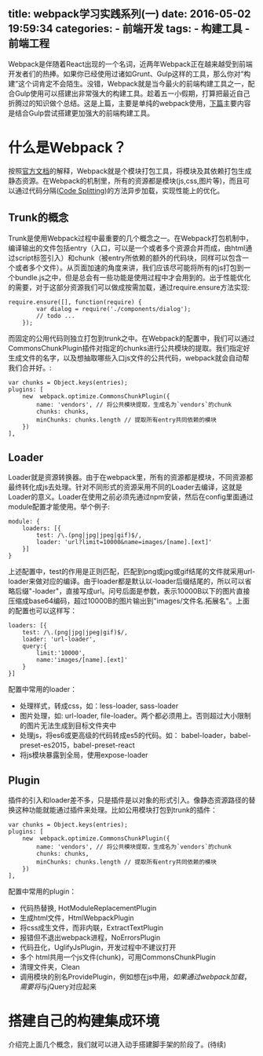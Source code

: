 title: webpack学习实践系列(一)
date: 2016-05-02 19:59:34
categories:
    - 前端开发 
tags: 
    - 构建工具
    - 前端工程
---
Webpack是伴随着React出现的一个名词，近两年Webpack正在越来越受到前端开发者们的热捧。如果你已经使用过诸如Grunt、Gulp这样的工具，那么你对“构建”这个词肯定不会陌生。没错，Webpack就是当今最火的前端构建工具之一，配合Gulp使用可以搭建出非常强大的构建工具。<!--more-->趁着五一小假期，打算把最近自己折腾过的知识做个总结。这是上篇，主要是单纯的webpack使用，[下篇]()主要内容是结合Gulp尝试搭建更加强大的前端构建工具。

# 什么是Webpack？
按照[官方文档](http://webpack.github.io/docs/what-is-webpack.html)的解释，Webpack就是个模块打包工具，将模块及其依赖打包生成静态资源。在Webpack的机制里，所有的资源都是模块(js,css,图片等)，而且可以通过代码分隔([Code Splitting](http://webpack.github.io/docs/code-splitting.html))的方法异步加载，实现性能上的优化。

## Trunk的概念
Trunk是使用Webpack过程中最重要的几个概念之一。在Webpack打包机制中，编译输出的文件包括entry（入口，可以是一个或者多个资源合并而成，由html通过script标签引入）和chunk（被entry所依赖的额外的代码块，同样可以包含一个或者多个文件）。从页面加速的角度来讲，我们应该尽可能将所有的js打包到一个bundle.js之中，但是总会有一些功能是使用过程中才会用到的。出于性能优化的需要，对于这部分资源我们可以做成按需加载，通过require.ensure方法实现:
```
require.ensure([], function(require) {
        var dialog = require('./components/dialog');
        // todo ...
    });
```
而固定的公用代码则独立打包到trunk之中。在Webpack的配置中，我们可以通过CommonsChunkPlugin插件对指定的chunks进行公共模块的提取。我们指定好生成文件的名字，以及想抽取哪些入口js文件的公共代码，webpack就会自动帮我们合并好。:
```
var chunks = Object.keys(entries);
plugins: [
    new  webpack.optimize.CommonsChunkPlugin({
        name: 'vendors', // 将公共模块提取，生成名为`vendors`的chunk
        chunks: chunks,
        minChunks: chunks.length // 提取所有entry共同依赖的模块
    })
],
```
## Loader
Loader就是资源转换器。由于在webpack里，所有的资源都是模块，不同资源都最终转化成js去处理。针对不同形式的资源采用不同的Loader去编译，这就是Loader的意义。Loader在使用之前必须先通过npm安装，然后在config里面通过module配置才能使用。举个例子:
```
module: {
    loaders: [{
        test: /\.(png|jpg|jpeg|gif)$/,
        loader: 'url?limit=10000&name=images/[name].[ext]'
    }]
}
```
上述配置中，test的作用是正则匹配，匹配到png或jpg或gif结尾的文件就采用url-loader来做对应的编译。由于loader都是默认以-loader后缀结尾的，所以可以省略后缀"-loader"，直接写成url。问号后面是参数，表示10000B以下的图片直接压缩成base64编码，超过10000B的图片输出到"images/文件名.拓展名"。上面的配置也可以这样写：
```
loaders: [{
    test: /\.(png|jpg|jpeg|gif)$/,
    loader: 'url-loader',
    query:{
        limit:'10000',
        name:'images/[name].[ext]'
    }
}]
```
配置中常用的loader：
* 处理样式，转成css，如：less-loader, sass-loader
* 图片处理，如: url-loader, file-loader。两个都必须用上。否则超过大小限制的图片无法生成到目标文件夹中
* 处理js，将es6或更高级的代码转成es5的代码。如： babel-loader，babel-preset-es2015，babel-preset-react
* 将js模块暴露到全局，使用expose-loader

## Plugin 
插件的引入和loader差不多，只是插件是以对象的形式引入。像静态资源路径的替换这种功能就能通过插件来处理。比如公用模块打包到trunk的插件：
```
var chunks = Object.keys(entries);
plugins: [
    new  webpack.optimize.CommonsChunkPlugin({
        name: 'vendors', // 将公共模块提取，生成名为`vendors`的chunk
        chunks: chunks,
        minChunks: chunks.length // 提取所有entry共同依赖的模块
    })
],
```
配置中常用的plugin：
* 代码热替换, HotModuleReplacementPlugin
* 生成html文件，HtmlWebpackPlugin
* 将css成生文件，而非内联，ExtractTextPlugin
* 报错但不退出webpack进程，NoErrorsPlugin
* 代码丑化，UglifyJsPlugin，开发过程中不建议打开
* 多个 html共用一个js文件(chunk)，可用CommonsChunkPlugin
* 清理文件夹，Clean
* 调用模块的别名ProvidePlugin，例如想在js中用$，如果通过webpack加载，需要将$与jQuery对应起来

# 搭建自己的构建集成环境
介绍完上面几个概念，我们就可以进入动手搭建脚手架的阶段了。(待续)
